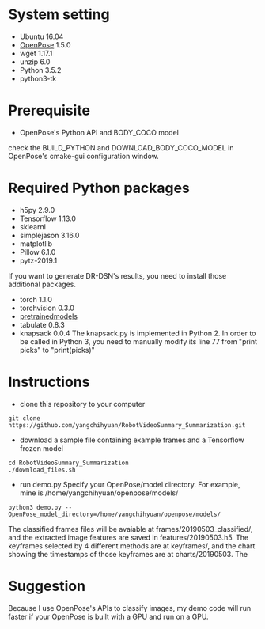 # System setting #
- Ubuntu 16.04
- [OpenPose](https://github.com/CMU-Perceptual-Computing-Lab/openpose) 1.5.0
- wget 1.17.1
- unzip 6.0
- Python 3.5.2
- python3-tk


# Prerequisite #
- OpenPose's Python API and BODY_COCO model

check the BUILD_PYTHON and DOWNLOAD_BODY_COCO_MODEL in OpenPose's cmake-gui configuration window.

# Required Python packages #
- h5py 2.9.0
- Tensorflow 1.13.0
- sklearnl
- simplejason 3.16.0
- matplotlib
- Pillow 6.1.0
- pytz-2019.1

If you want to generate DR-DSN's results, you need to install those additional packages.
- torch 1.1.0
- torchvision 0.3.0
- [pretrainedmodels](https://github.com/Cadene/pretrained-models.pytorch)
- tabulate 0.8.3
- knapsack 0.0.4 The knapsack.py is implemented in Python 2. In order to be called in Python 3, you need to manually modify its line 77 from "print picks" to "print(picks)"

# Instructions #
- clone this repository to your computer
```
git clone https://github.com/yangchihyuan/RobotVideoSummary_Summarization.git
```
- download a sample file containing example frames and a Tensorflow frozen model
```
cd RobotVideoSummary_Summarization
./download_files.sh
```
- run demo.py
Specify your OpenPose/model directory. For example, mine is /home/yangchihyuan/openpose/models/
```
python3 demo.py --OpenPose_model_directory=/home/yangchihyuan/openpose/models/
```
The classified frames files will be avaiable at frames/20190503_classified/, and the extracted image features are saved in features/20190503.h5.
The keyframes selected by 4 different methods are at keyframes/, and the chart showing the timestamps of those keyframes are at charts/20190503. 
The

# Suggestion #
Because I use OpenPose's APIs to classify images, my demo code will run faster if your OpenPose is built with a GPU and run on a GPU.
